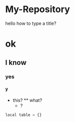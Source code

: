 # My-Repository

hello
how to type a title?

# ok
## I know
### yes
#### y
* this?
** what?
  * ?

```javascript
local table = {}
```
